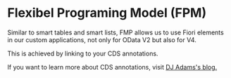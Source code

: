 # Flexibel Programing Model (FPM)

Similar to smart tables and smart lists, FMP allows us to use Fiori elements in our custom applications, not only for OData V2 but also for V4.

This is achieved by linking to your CDS annotations.

If you want to learn more about CDS annotations, visit [DJ Adams's blog.](https://qmacro.org/blog/posts/2023/03/10/a-deep-dive-into-odata-and-cds-annotations/)